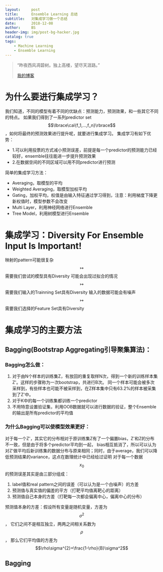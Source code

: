 ```yaml
---
layout:     post
title:      Ensemble Learning 总结
subtitle:   对集成学习做一个总结
date:       2018-12-08
author:     BS
header-img: img/post-bg-hacker.jpg
catalog: true
tags:
    - Machine Learning
    - Ensemble Learning
---
```



> “昨夜西风凋碧树。独上高楼，望尽天涯路。”
> 
> [我的博客](http://bishengsjtu.github.io)
>
> 

# 为什么要进行集成学习？
我们知道，不同的模型有着不同的优缺点：预测能力，预测效果，和一些其它不同的特点。
如果我们得到了一系列predictor set $$\lbrace\cal{f_1,...,f_n}\rbrace$$，如何将最终的预测效果进行提升呢，就要进行集成学习。
集成学习有如下优势：
- 1.可以利用投票的方式减小预测误差，前提是每一个predictor的预测能力已经较好，ensemble往往能进一步提升预测效果
- 2.在数据空间的不同区域可以用不同predictor进行预测

简单的集成学习方法：
- Averaging，取模型的平均
- Weighted Averaging，取模型加权平均
- Gating，加权平均，权值是由输入特征通过学习得到，注意：利用梯度下降更新权值时，模型参数不会改变
- Multi Layer，利用神经网络进行Ensemble
- Tree Model，利用树模型进行Ensemble

# 集成学习：**Diversity For Ensemble Input Is Important!**
映射的pattern可能很复杂$$\mapsto$$需要我们尝试的模型具有Diversity
可能会出现过拟合的情况$$\mapsto$$需要我们输入的Trainning Set具有Diversity
输入的数据可能会有噪声$$\mapsto$$需要我们选择的Feature Set具有Diversity

# 集成学习的主要方法
## Bagging(Bootstrap Aggregating引导聚集算法)：
### Bagging怎么做：
1. 对于由N个样本的训练集Z，有放回的重复取样N次，得到一个新的训练样本集Z'。这样的步骤称为一次bootstrap，共进行B次。
同一个样本可能会被多次采样到，有些样本也可能不被采样到，在Z样本集中只有63.2%的样本被采集到了Z'中。
2. 对于K中的每一个训练集都训练一个predictor
3. 不用特意设置验证集，利用OOB数据就可以进行数据的验证，整个Ensemble的输出是所有predictor的平均值

### 为什么Bagging可以使模型效果更好：
对于每一个Z'，其实它的分布相对于原训练集Z有了一个偏置bias，Z'和Z的分布不一致，但是由于将多个predictor平均到一起，
bias相互抵消了，所以可以认为对Z'做平均后新训练集的数据分布与原来相同；同时，由于average，我们可以降低预测结果的variance，这点在数理统计中已经给过证明
对于每一个数据$$x_0$$的预测误差其实是由三部分组成：
1. label值和real pattern之间的误差（可以认为是一个白噪声）的方差
2. 预测值与真实值的偏差的平方（打靶平均值离靶心的距离）
3. 预测值自己本身的方差（打靶每一次都会偏离中心，偏离中心的分布）

预测值本身的方差：假设所有变量是随机变量，方差为$$\sigma^2$$，
它们之间不是相互独立，两两之间相关系数为$$\rho$$，
那么它们平均值的方差为$$\rho\sigma^{2}+\frac{1-\rho}{B}\sigma^2$$

## Bagging


<head>
    <script src="https://cdn.mathjax.org/mathjax/latest/MathJax.js?config=TeX-AMS-MML_HTMLorMML" type="text/javascript"></script>
    <script type="text/x-mathjax-config">
        MathJax.Hub.Config({
            tex2jax: {
            skipTags: ['script', 'noscript', 'style', 'textarea', 'pre'],
            inlineMath: [['$','$']]
            }
        });
    </script>
</head>